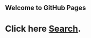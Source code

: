 ## Welcome to GitHub Pages

# Click here [Search](https://live1818.github.io/cpit405-assignment-3/Sort.html).
